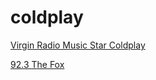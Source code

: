 # coldplay

[Virgin Radio Music Star Coldplay](https://icy.unitedradio.it/ColdPlay.mp3)

[92.3 The Fox](https://playerservices.streamtheworld.com/api/livestream-redirect/KOFXFMAAC.aac?dist=onlineradiobox)

